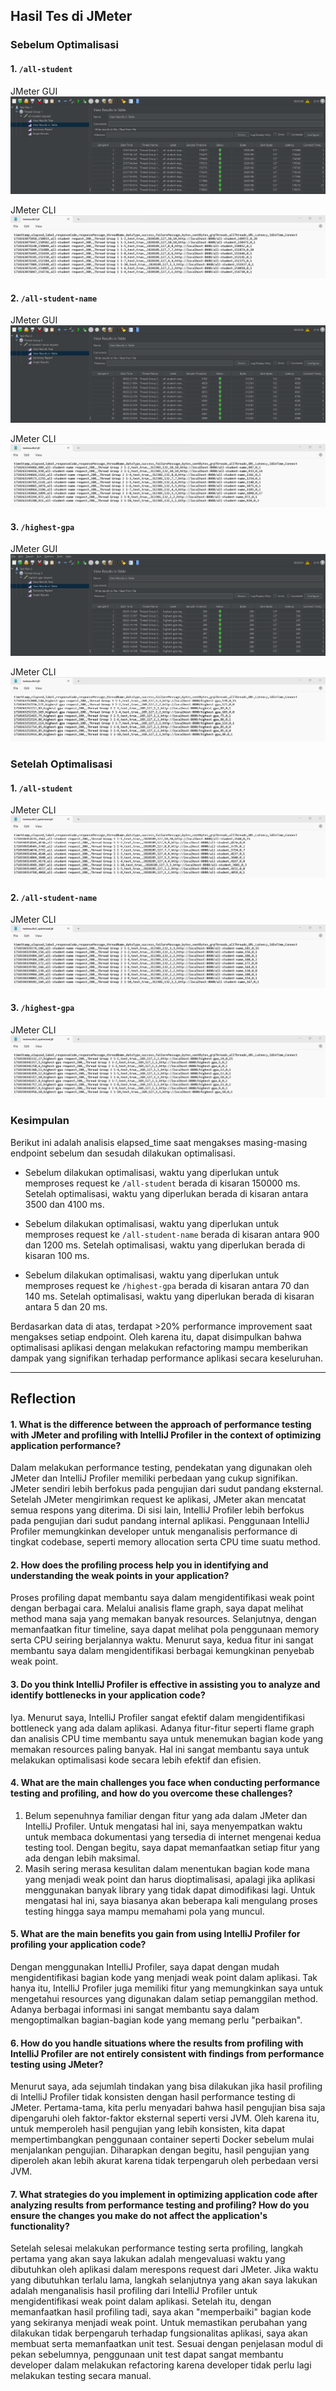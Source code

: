 ## Hasil Tes di JMeter
### Sebelum Optimalisasi
#### 1. `/all-student`
JMeter GUI
![alt text](images/test_plan_1.png)

JMeter CLI
![alt text](images/testresults1.png)

#### 2. `/all-student-name`
JMeter GUI
![alt text](images/test_plan_2.png)

JMeter CLI
![alt text](images/testresults2.png)

#### 3. `/highest-gpa`
JMeter GUI
![alt text](images/test_plan_3.png)

JMeter CLI
![alt text](images/testresults3.png)

### Setelah Optimalisasi
#### 1. `/all-student`
JMeter CLI
![alt text](images/testresults1_optimized.png)

#### 2. `/all-student-name`
JMeter CLI
![alt text](images/testresults2_optimized.png)

#### 3. `/highest-gpa`
JMeter CLI
![alt text](images/testresults3_optimized.png)

### Kesimpulan
Berikut ini adalah analisis elapsed_time saat mengakses masing-masing endpoint sebelum dan sesudah dilakukan optimalisasi.
- Sebelum dilakukan optimalisasi, waktu yang diperlukan untuk memproses request ke `/all-student` berada di kisaran 150000 ms. Setelah optimalisasi, waktu yang diperlukan berada di kisaran antara 3500 dan 4100 ms.

- Sebelum dilakukan optimalisasi, waktu yang diperlukan untuk memproses request ke `/all-student-name` berada di kisaran antara 900 dan 1200 ms. Setelah optimalisasi, waktu yang diperlukan berada di kisaran 100 ms.

- Sebelum dilakukan optimalisasi, waktu yang diperlukan untuk memproses request ke `/highest-gpa` berada di kisaran antara 70 dan 140 ms. Setelah optimalisasi, waktu yang diperlukan berada di kisaran antara 5 dan 20 ms.

Berdasarkan data di atas, terdapat >20% performance improvement saat mengakses setiap endpoint. Oleh karena itu, dapat disimpulkan bahwa optimalisasi aplikasi dengan melakukan refactoring mampu memberikan dampak yang signifikan terhadap performance aplikasi secara keseluruhan.

<hr>

## Reflection
#### 1. What is the difference between the approach of performance testing with JMeter and profiling with IntelliJ Profiler in the context of optimizing application performance?
Dalam melakukan performance testing, pendekatan yang digunakan oleh JMeter dan IntelliJ Profiler memiliki perbedaan yang cukup signifikan. JMeter sendiri lebih berfokus pada pengujian dari sudut pandang eksternal. Setelah JMeter mengirimkan request ke aplikasi, JMeter akan mencatat semua respons yang diterima. Di sisi lain, IntelliJ Profiler lebih berfokus pada pengujian dari sudut pandang internal aplikasi. Penggunaan IntelliJ Profiler memungkinkan developer untuk menganalisis performance di tingkat codebase, seperti memory allocation serta CPU time suatu method. 

#### 2. How does the profiling process help you in identifying and understanding the weak points in your application?
Proses profiling dapat membantu saya dalam mengidentifikasi weak point dengan berbagai cara. Melalui analisis flame graph, saya dapat melihat method mana saja yang memakan banyak resources. Selanjutnya, dengan memanfaatkan fitur timeline, saya dapat melihat pola penggunaan memory serta CPU seiring berjalannya waktu. Menurut saya, kedua fitur ini sangat membantu saya dalam mengidentifikasi berbagai kemungkinan penyebab weak point. 

#### 3. Do you think IntelliJ Profiler is effective in assisting you to analyze and identify bottlenecks in your application code?
Iya. Menurut saya, IntelliJ Profiler sangat efektif dalam mengidentifikasi bottleneck yang ada dalam aplikasi. Adanya fitur-fitur seperti flame graph dan analisis CPU time membantu saya untuk menemukan bagian kode yang memakan resources paling banyak. Hal ini sangat membantu saya untuk melakukan optimalisasi kode secara lebih efektif dan efisien.

#### 4. What are the main challenges you face when conducting performance testing and profiling, and how do you overcome these challenges?
1. Belum sepenuhnya familiar dengan fitur yang ada dalam JMeter dan IntelliJ Profiler. Untuk mengatasi hal ini, saya menyempatkan waktu untuk membaca dokumentasi yang tersedia di internet mengenai kedua testing tool. Dengan begitu, saya dapat memanfaatkan setiap fitur yang ada dengan lebih maksimal.
2. Masih sering merasa kesulitan dalam menentukan bagian kode mana yang menjadi weak point dan harus dioptimalisasi, apalagi jika aplikasi menggunakan banyak library yang tidak dapat dimodifikasi lagi. Untuk mengatasi hal ini, saya biasanya akan beberapa kali mengulang proses testing hingga saya mampu memahami pola yang muncul.

#### 5. What are the main benefits you gain from using IntelliJ Profiler for profiling your application code?
Dengan menggunakan IntelliJ Profiler, saya dapat dengan mudah mengidentifikasi bagian kode yang menjadi weak point dalam aplikasi. Tak hanya itu, IntelliJ Profiler juga memiliki fitur yang memungkinkan saya untuk mengetahui resources yang digunakan dalam setiap pemanggilan method. Adanya berbagai informasi ini sangat membantu saya dalam mengoptimalkan bagian-bagian kode yang memang perlu "perbaikan".

#### 6. How do you handle situations where the results from profiling with IntelliJ Profiler are not entirely consistent with findings from performance testing using JMeter?
Menurut saya, ada sejumlah tindakan yang bisa dilakukan jika hasil profiling di IntelliJ Profiler tidak konsisten dengan hasil performance testing di JMeter. Pertama-tama, kita perlu menyadari bahwa hasil pengujian bisa saja dipengaruhi oleh faktor-faktor eksternal seperti versi JVM. Oleh karena itu, untuk memperoleh hasil pengujian yang lebih konsisten, kita dapat mempertimbangkan penggunaan container seperti Docker sebelum mulai menjalankan pengujian. Diharapkan dengan begitu, hasil pengujian yang diperoleh akan lebih akurat karena tidak terpengaruh oleh perbedaan versi JVM.

#### 7. What strategies do you implement in optimizing application code after analyzing results from performance testing and profiling? How do you ensure the changes you make do not affect the application's functionality?
Setelah selesai melakukan performance testing serta profiling, langkah pertama yang akan saya lakukan adalah mengevaluasi waktu yang dibutuhkan oleh aplikasi dalam merespons request dari JMeter. Jika waktu yang dibutuhkan terlalu lama, langkah selanjutnya yang akan saya lakukan adalah menganalisis hasil profiling dari IntelliJ Profiler untuk mengidentifikasi weak point dalam aplikasi. Setelah itu, dengan memanfaatkan hasil profiling tadi, saya akan "memperbaiki" bagian kode yang sekiranya menjadi weak point. Untuk memastikan perubahan yang dilakukan tidak berpengaruh terhadap fungsionalitas aplikasi, saya akan membuat serta memanfaatkan unit test. Sesuai dengan penjelasan modul di pekan sebelumnya, penggunaan unit test dapat sangat membantu developer dalam melakukan refactoring karena developer tidak perlu lagi melakukan testing secara manual.